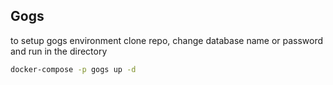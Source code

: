 ## Gogs

to setup gogs environment clone repo, change database name or password and run in the directory

````bash
docker-compose -p gogs up -d
````
